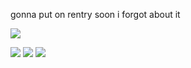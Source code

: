 

gonna put on rentry soon i forgot about it
<p align="center">

![](https://files.catbox.moe/h46pj7.png)
</p>

<p align="center"> 

[![](https://files.catbox.moe/2nq29c.png)](https://mio.atabook.org) [![](https://files.catbox.moe/tdc38r.png)](https://mafuyusatoo.straw.page) [![](https://files.catbox.moe/umf7eq.png)](https://neospring.org/@xan)

